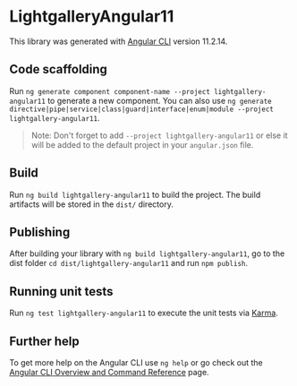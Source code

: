 # LightgalleryAngular11

This library was generated with [Angular CLI](https://github.com/angular/angular-cli) version 11.2.14.

## Code scaffolding

Run `ng generate component component-name --project lightgallery-angular11` to generate a new component. You can also use `ng generate directive|pipe|service|class|guard|interface|enum|module --project lightgallery-angular11`.

> Note: Don't forget to add `--project lightgallery-angular11` or else it will be added to the default project in your `angular.json` file.

## Build

Run `ng build lightgallery-angular11` to build the project. The build artifacts will be stored in the `dist/` directory.

## Publishing

After building your library with `ng build lightgallery-angular11`, go to the dist folder `cd dist/lightgallery-angular11` and run `npm publish`.

## Running unit tests

Run `ng test lightgallery-angular11` to execute the unit tests via [Karma](https://karma-runner.github.io).

## Further help

To get more help on the Angular CLI use `ng help` or go check out the [Angular CLI Overview and Command Reference](https://angular.io/cli) page.
